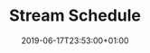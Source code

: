 ---
title: "Stream Schedule"
date: 2019-06-17T23:53:00+01:00
draft: false
hideLastModified: true
---